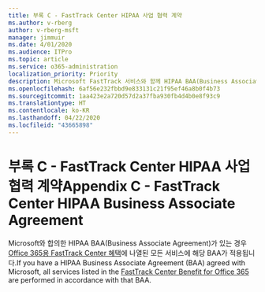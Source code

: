 ```yaml
---
title: 부록 C - FastTrack Center HIPAA 사업 협력 계약
ms.author: v-rberg
author: v-rberg-msft
manager: jimmuir
ms.date: 4/01/2020
ms.audience: ITPro
ms.topic: article
ms.service: o365-administration
localization_priority: Priority
description: Microsoft FastTrack 서비스와 함께 HIPAA BAA(Business Associate Agreement)가 있는 경우 다음을 제외한 FastTrack Center Benefit for Office 365에 나열된 모든 서비스가 해당 BAA에 포함됩니다.
ms.openlocfilehash: 6af56e232fbbd9e833131c21f95ef46a8b0f4b73
ms.sourcegitcommit: 1aa423e2a720d57d2a37fba930fb4d4b0e8f93c9
ms.translationtype: HT
ms.contentlocale: ko-KR
ms.lasthandoff: 04/22/2020
ms.locfileid: "43665898"
---
```

# <a name="appendix-c---fasttrack-center-hipaa-business-associate-agreement"></a><span data-ttu-id="2d29d-103">부록 C - FastTrack Center HIPAA 사업 협력 계약</span><span class="sxs-lookup"><span data-stu-id="2d29d-103">Appendix C - FastTrack Center HIPAA Business Associate Agreement</span></span>

<span data-ttu-id="2d29d-104">Microsoft와 합의한 HIPAA BAA(Business Associate Agreement)가 있는 경우 [Office 365용 FastTrack Center 혜택](O365-fasttrack-benefit-for-office-365.md)에 나열된 모든 서비스에 해당 BAA가 적용됩니다.</span><span class="sxs-lookup"><span data-stu-id="2d29d-104">If you have a HIPAA Business Associate Agreement (BAA) agreed with Microsoft, all services listed in the [FastTrack Center Benefit for Office 365](O365-fasttrack-benefit-for-office-365.md) are performed in accordance with that BAA.</span></span>


